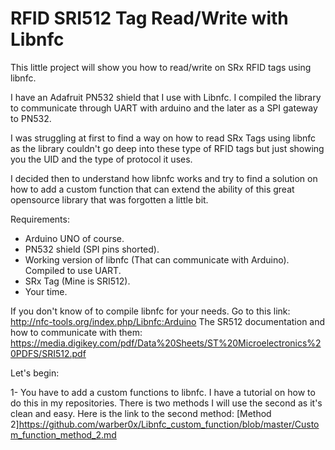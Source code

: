 # RFID SRI512 Tag Read/Write with Libnfc

This little project will show you how to read/write on SRx RFID tags using libnfc.

I have an Adafruit PN532 shield that I use with Libnfc. I compiled the library to communicate through UART with arduino and the later as a SPI gateway to PN532. 

I was struggling at first to find a way on how to read SRx Tags using libnfc as the library couldn't go deep into these type of RFID tags but just showing you the UID and the type of protocol it uses.

I decided then to understand how libnfc works and try to find a solution on how to add a custom function that can extend the ability of this great opensource library that was forgotten a little bit.

Requirements:

- Arduino UNO of course.
- PN532 shield (SPI pins shorted).
- Working version of libnfc (That can communicate with Arduino). Compiled to use UART.
- SRx Tag (Mine is SRI512).
- Your time.

If you don't know of to compile libnfc for your needs. Go to this link: http://nfc-tools.org/index.php/Libnfc:Arduino
The SR512 documentation and how to communicate with them: https://media.digikey.com/pdf/Data%20Sheets/ST%20Microelectronics%20PDFS/SRI512.pdf

Let's begin:

1- You have to add a custom functions to libnfc. I have a tutorial on how to do this in my repositories. There is two methods I will use the second as it's clean and easy. Here is the link to the second method: [Method 2]https://github.com/warber0x/Libnfc_custom_function/blob/master/Custom_function_method_2.md


